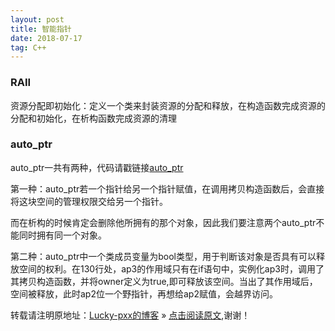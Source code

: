 ```yaml
---
layout: post
title: 智能指针
date: 2018-07-17
tag: C++
---   
```

### RAII

资源分配即初始化：定义一个类来封装资源的分配和释放，在构造函数完成资源的分配和初始化，在析构函数完成资源的清理

### auto_ptr

auto_ptr一共有两种，代码请戳链接[auto_ptr](https://github.com/luckypxx/C-plus-plus/blob/master/auto_ptr.cpp )

第一种：auto_ptr若一个指针给另一个指针赋值，在调用拷贝构造函数后，会直接将这块空间的管理权限交给另一个指针。

而在析构的时候肯定会删除他所拥有的那个对象，因此我们要注意两个auto_ptr不能同时拥有同一个对象。

第二种：auto_ptr中一个类成员变量为bool类型，用于判断该对象是否具有可以释放空间的权利。在130行处，ap3的作用域只有在if语句中，实例化ap3时，调用了其拷贝构造函数，并将owner定义为true,即可释放该空间。当出了其作用域后，空间被释放，此时ap2位一个野指针，再想给ap2赋值，会越界访问。


转载请注明原地址：[Lucky-pxx的博客](http://www.bingoxin.top) » [点击阅读原文](http://www.bingoxin.top/2018/07/%E6%99%BA%E8%83%BD%E6%8C%87%E9%92%88/),谢谢！